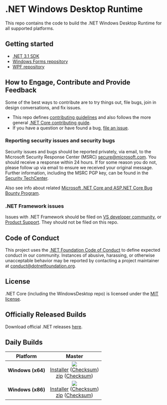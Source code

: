# .NET Windows Desktop Runtime

This repo contains the code to build the .NET Windows Desktop Runtime for all
supported platforms.

## Getting started

* [.NET 3.1 SDK](https://dotnet.microsoft.com/download/dotnet-core)
* [Windows Forms repository](https://github.com/dotnet/winforms)
* [WPF repository](https://github.com/dotnet/wpf)

## How to Engage, Contribute and Provide Feedback

Some of the best ways to contribute are to try things out, file bugs, join in
design conversations, and fix issues.

* This repo defines [contributing guidelines](CONTRIBUTING.md) and also follows
  the more general [.NET Core contributing
  guide](https://github.com/dotnet/runtime/blob/master/CONTRIBUTING.md).
* If you have a question or have found a bug, [file an
  issue](https://github.com/dotnet/windowsdesktop/issues/new).

### Reporting security issues and security bugs

Security issues and bugs should be reported privately, via email, to the
Microsoft Security Response Center (MSRC) <secure@microsoft.com>. You should
receive a response within 24 hours. If for some reason you do not, please follow
up via email to ensure we received your original message. Further information,
including the MSRC PGP key, can be found in the [Security
TechCenter](https://www.microsoft.com/msrc/faqs-report-an-issue).

Also see info about related [Microsoft .NET Core and ASP.NET Core Bug Bounty
Program](https://www.microsoft.com/msrc/bounty-dot-net-core).

### .NET Framework issues

Issues with .NET Framework should be filed on [VS developer
community](https://developercommunity.visualstudio.com/spaces/61/index.html), or
[Product Support](https://support.microsoft.com/en-us/contactus?ws=support).
They should not be filed on this repo.

## Code of Conduct

This project uses the [.NET Foundation Code of
Conduct](https://dotnetfoundation.org/code-of-conduct) to define expected
conduct in our community. Instances of abusive, harassing, or otherwise
unacceptable behavior may be reported by contacting a project maintainer at
conduct@dotnetfoundation.org.

## License

.NET Core (including the WindowsDesktop repo) is licensed under the [MIT license](LICENSE.TXT).

## Officially Released Builds

Download official .NET releases [here](https://www.microsoft.com/net/download#core).

## Daily Builds

<!--
  To update this table, run 'build.sh/cmd /p:Subset=RegenerateReadmeTable'. See
  'tools-local/regenerate-readme-table.proj' to add or remove rows or columns,
  and add links below to fill out the table's contents.
-->
<!-- BEGIN generated table -->

| Platform | Master |
| --- |  :---: |
| **Windows (x64)** | [![][win-x64-badge-master]][win-x64-version-master]<br>[Installer][win-x64-installer-master] ([Checksum][win-x64-installer-checksum-master])<br>[zip][win-x64-zip-master] ([Checksum][win-x64-zip-checksum-master]) |
| **Windows (x86)** | [![][win-x86-badge-master]][win-x86-version-master]<br>[Installer][win-x86-installer-master] ([Checksum][win-x86-installer-checksum-master])<br>[zip][win-x86-zip-master] ([Checksum][win-x86-zip-checksum-master]) |

<!-- END generated table -->

<!-- BEGIN links to include in table -->

[win-x64-badge-master]: https://dotnetcli.blob.core.windows.net/dotnet/WindowsDesktop/master/sharedfx_win-x64_Release_version_badge.svg
[win-x64-version-master]: https://dotnetcli.blob.core.windows.net/dotnet/WindowsDesktop/master/latest.version
[win-x64-installer-master]: https://dotnetcli.blob.core.windows.net/dotnet/WindowsDesktop/master/windowsdesktop-runtime-latest-win-x64.exe
[win-x64-installer-checksum-master]: https://dotnetclichecksums.blob.core.windows.net/dotnet/WindowsDesktop/master/windowsdesktop-runtime-latest-win-x64.exe.sha512
[win-x64-zip-master]: https://dotnetcli.blob.core.windows.net/dotnet/WindowsDesktop/master/windowsdesktop-runtime-latest-win-x64.zip
[win-x64-zip-checksum-master]: https://dotnetclichecksums.blob.core.windows.net/dotnet/WindowsDesktop/master/windowsdesktop-runtime-latest-win-x64.zip.sha512


[win-x86-badge-master]: https://dotnetcli.blob.core.windows.net/dotnet/WindowsDesktop/master/sharedfx_win-x86_Release_version_badge.svg
[win-x86-version-master]: https://dotnetcli.blob.core.windows.net/dotnet/WindowsDesktop/master/latest.version
[win-x86-installer-master]: https://dotnetcli.blob.core.windows.net/dotnet/WindowsDesktop/master/windowsdesktop-runtime-latest-win-x86.exe
[win-x86-installer-checksum-master]: https://dotnetclichecksums.blob.core.windows.net/dotnet/WindowsDesktop/master/windowsdesktop-runtime-latest-win-x86.exe.sha512
[win-x86-zip-master]: https://dotnetcli.blob.core.windows.net/dotnet/WindowsDesktop/master/windowsdesktop-runtime-latest-win-x86.zip
[win-x86-zip-checksum-master]: https://dotnetclichecksums.blob.core.windows.net/dotnet/WindowsDesktop/master/windowsdesktop-runtime-latest-win-x86.zip.sha512

<!-- END links to include in table -->
